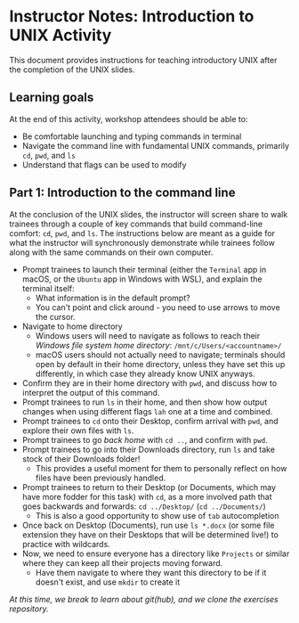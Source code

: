 # Instructor Notes: Introduction to UNIX Activity

This document provides instructions for teaching introductory UNIX after the completion of the UNIX slides.

## Learning goals

At the end of this activity, workshop attendees should be able to:

+ Be comfortable launching and typing commands in terminal
+ Navigate the command line with fundamental UNIX commands, primarily `cd`, `pwd`, and `ls`
+ Understand that flags can be used to modify


## Part 1: Introduction to the command line

At the conclusion of the UNIX slides, the instructor will screen share to walk trainees through a couple of key commands that build command-line comfort: `cd`, `pwd`, and `ls`.
The instructions below are meant as a guide for what the instructor will synchronously demonstrate while trainees follow along with the same commands on their own computer.

+ Prompt trainees to launch their terminal (either the `Terminal` app in macOS, or the `Ubuntu` app in Windows with WSL), and explain the terminal itself:
  + What information is in the default prompt?
  + You can't point and click around - you need to use arrows to move the cursor.
+ Navigate to home directory
  + Windows users will need to navigate as follows to reach their _Windows file system home directory_: `/mnt/c/Users/<accountname>/`
  + macOS users should not actually need to navigate; terminals should open by default in their home directory, unless they have set this up differently, in which case they already know UNIX anyways.
+ Confirm they are in their home directory with `pwd`, and discuss how to interpret the output of this command.
+ Prompt trainees to run `ls` in their home, and then show how output changes when using different flags `lah` one at a time and combined.
+ Prompt trainees to `cd` onto their Desktop, confirm arrival with `pwd`, and explore their own files with `ls`.
+ Prompt trainees to go _back home_ with `cd ..`, and confirm with `pwd`.
+ Prompt trainees to go into their Downloads directory, run `ls` and take stock of their Downloads folder!
  + This provides a useful moment for them to personally reflect on how files have been previously handled.
+ Prompt trainees to return to their Desktop (or Documents, which may have more fodder for this task) with `cd`, as a more involved path that goes backwards and forwards: `cd ../Desktop/` (`cd ../Documents/`)
  + This is also a good opportunity to show use of `tab` autocompletion
+ Once back on Desktop (Documents), run use `ls *.docx` (or some file extension they have on their Desktops that will be determined live!) to practice with wildcards.
+ Now, we need to ensure everyone has a directory like `Projects` or similar where they can keep all their projects moving forward.
  + Have them navigate to where they want this directory to be if it doesn't exist, and use `mkdir` to create it


_At this time, we break to learn about git(hub), and we clone the exercises repository._


